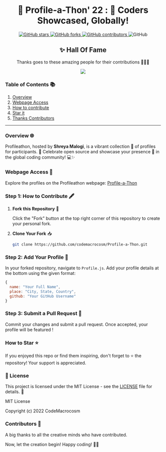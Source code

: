 
<div align="center">

# 🌟 Profile-a-Thon' 22 : 🚀 Coders Showcased, Globally! 

</div>
<p align="center">
  <a href="https://github.com/CodeMacrocosm/Profile-a-Thon/stargazers">
    <img src="https://img.shields.io/github/stars/CodeMacrocosm/Profile-a-Thon?style=flat-square" alt="GitHub stars">
  </a>
  <a href="https://github.com/CodeMacrocosm/Profile-a-Thon-22/network">
    <img src="https://img.shields.io/github/forks/CodeMacrocosm/Profile-a-Thon?style=flat-square" alt="GitHub forks">
  </a>
  <a href="https://github.com/codemacrocosm/Profile-a-Thon-22/graphs/contributors">
    <img src="https://img.shields.io/github/contributors/codemacrocosm/Profile-a-Thon.svg" alt="GitHub contributors">
  </a>
  <img src="https://img.shields.io/github/license/CodeMacrocosm/Profile-a-Thon" alt="GitHub">
</p>

<div align="center">

## ✨ Hall Of Fame

Thanks goes to these amazing people for their contributions 🎉🎉🎉

<a href="https://github.com/codeMacrocosm/Profile-a-Thon/graphs/contributors">
  <img src="https://contrib.rocks/image?repo=codeMacrocosm/Profile-a-Thon" />
</a>

</div>




### Table of Contents 📚

1. [Overview](#overview-)
2. [Webpage Access](https://github.com/CodeMacrocosm/Profile-a-Thon/edit/main/README.md#webpage-access-)
3. [How to contribute](https://github.com/CodeMacrocosm/Profile-a-Thon/edit/main/README.md#step-1-how-to-contribute-%EF%B8%8F)
4. [Star it](https://github.com/CodeMacrocosm/Profile-a-Thon/edit/main/README.md#how-to-star-)
5. [Thanks Contributors](https://github.com/CodeMacrocosm/Profile-a-Thon/edit/main/README.md#contributors-)

---

### Overview 🌐

Profileathon, hosted by **Shreya Malogi**, is a vibrant collection 🌈 of profiles for participants. 🎉 Celebrate open source and showcase your presence 🚀 in the global coding community! 💻✨

### Webpage Access 🔗

Explore the profiles on the Profileathon webpage: [Profile-a-Thon](https://codemacrocosm.github.io/profile-a-Thon/)




### Step 1: How to Contribute 🖋️

1. **Fork this Repository** 🍴

   Click the "Fork" button at the top right corner of this repository to create your personal fork.

2. **Clone Your Fork** 📥

   ```bash
   git clone https://github.com/codemacrocosm/Profile-a-Thon.git
   ```

### Step 2: Add Your Profile 🚀

In your forked repository, navigate to `Profile.js`. Add your profile details at the bottom using the given format:

```javascript
{
  name: "Your Full Name",
  place: "City, State, Country",
  github: "Your GitHub Username"
}
```

### Step 3: Submit a Pull Request 🎯

Commit your changes and submit a pull request. Once accepted, your profile will be featured !

### How to Star ⭐

If you enjoyed this repo or find them inspiring, don't forget to ⭐ the repository! Your support is appreciated.

### 📄 License

This project is licensed under the MIT License - see the [LICENSE](LICENSE) file for details. 📜

MIT License

Copyright (c) 2022 CodeMacrocosm



### Contributors 🙌

A big thanks to all the creative minds who have contributed.

Now, let the creation begin! Happy coding! 🎨✨



